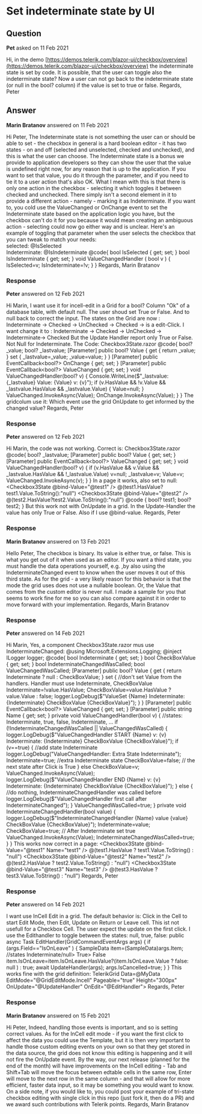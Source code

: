 # Set indeterminate state by UI

## Question

**Pet** asked on 11 Feb 2021

Hi, in the demo [https://demos.telerik.com/blazor-ui/checkbox/overview](https://demos.telerik.com/blazor-ui/checkbox/overview) the indeterminate state is set by code. It is possible, that the user can toggle also the indeterminate state? Now a user can not go back to the indeterminate state (or null in the bool? column) if the value is set to true or false. Regards, Peter

## Answer

**Marin Bratanov** answered on 11 Feb 2021

Hi Peter, The Indeterminate state is not something the user can or should be able to set - the checkbox in general is a hard boolean editor - it has two states - on and off (selected and unselected, checked and unchecked), and this is what the user can choose. The Indeterminate state is a bonus we provide to application developers so they can show the user that the value is undefined right now, for any reason that is up to the application. If you want to set that value, you do it through the parameter, and if you need to tie it to a user action that's also OK. What I mean with this is that there is only one action in the checkbox - selecting it which toggles it between checked and unchecked. There simply isn't a second element in it to provide a different action - namely - marking it as Indeterminate. If you want to, you cold use the ValueChanged or OnChange event to set the Indeterminate state based on the application logic you have, but the checkbox can't do it for you because it would mean creating an ambiguous action - selecting could now go either way and is unclear. Here's an example of toggling that parameter when the user selects the checkbox that you can tweak to match your needs: <TelerikCheckBox Value="@IsSelected" ValueChanged="@( (bool v)=> ValueChangedHandler(v) )" Indeterminate="@IsIndeterminate"></TelerikCheckBox>
<br />
selected: @IsSelected
<br />
Indeterminate: @IsIndeterminate
@code{ bool IsSelected { get; set; } bool IsIndeterminate { get; set; } void ValueChangedHandler ( bool v ) {
IsSelected=v;
IsIndeterminate=!v;
}
} Regards, Marin Bratanov

### Response

**Peter** answered on 12 Feb 2021

Hi Marin, I want use it for incell-edit in a Grid for a bool? Column "Ok" of a database table, with default null. The user shoud set True or False. And to null back to correct the input. The states on the Grid are now : Indeterminate -> Checked -> UnChecked -> Checked -> is a edit-Click. I want change it to : Indeterminate -> Checked -> UnChecked -> Indeterminate-> Checked But the Update Handler report only True or False. Not Null for Indeterminate. The Code: Checkbox3State.razor <TelerikCheckBox TValue="bool?" Value="@Value" ValueChanged="@( (bool? v)=> ValueChangedHandler(v) )" Indeterminate="@(!Value.HasValue)"></TelerikCheckBox> @code{ bool? _value; bool? _lastvalue; [Parameter] public bool? Value { get { return _value; } set { _lastvalue=_value; _value=value; } } [Parameter] public EventCallback<bool?> OnChange { get; set; } [Parameter] public EventCallback<bool?> ValueChanged { get; set; } void ValueChangedHandler(bool? v) { Console.WriteLine($"_lastvalue: {_lastvalue} Value: {Value} v: {v}"); if (v.HasValue && !v.Value && _lastvalue.HasValue && _lastvalue.Value) { Value=null; } ValueChanged.InvokeAsync(Value); OnChange.InvokeAsync(Value); } } The gridcolum use it: <GridColumn Field=@nameof(ViewModel.Ok)> <Template> <Checkbox3State Value="@((context as ViewModel).Ok)" /> </Template> </GridColumn> Which event use the grid OnUpdate to get informed by the changed value? Regards, Peter

### Response

**Peter** answered on 12 Feb 2021

Hi Marin, the code was not working. Correct is: Checkbox3State.razor <TelerikCheckBox TValue="bool?" Value="@Value" ValueChanged="@( (bool? v)=> ValueChangedHandler(v) )" Indeterminate="@(!Value.HasValue)"></TelerikCheckBox> @code{ bool? _lastvalue; [Parameter] public bool? Value { get; set; } [Parameter] public EventCallback<bool?> ValueChanged { get; set; } void ValueChangedHandler(bool? v) { if (v.HasValue && v.Value && _lastvalue.HasValue && !_lastvalue.Value) v=null; _lastvalue=v; Value=v; ValueChanged.InvokeAsync(v); } } In a page it works, also set to null: <Checkbox3State @bind-Value="@test1" /> @(test1.HasValue?test1.Value.ToString():"null") <Checkbox3State @bind-Value="@test2" /> @(test2.HasValue?test2.Value.ToString():"null") @code { bool? test1; bool? test2; } But this work not with OnUpdate in a grid. In the Update-Handler the value has only True or False. Also if I use @bind-value. Regards, Peter

### Response

**Marin Bratanov** answered on 13 Feb 2021

Hello Peter, The checkbox is binary. Its value is either true, or false. This is what you get out of it when used as an editor. If you want a third state, you must handle the data operations yourself, e.g. ,by also using the IndeterminateChanged event to know when the user moves it out of this third state. As for the grid - a very likely reason for this behavior is that the mode the grid uses does not use a nullable boolean. Or, the Value that comes from the custom editor is never null. I made a sample for you that seems to work fine for me so you can also compare against it in order to move forward with your implementation. Regards, Marin Bratanov

### Response

**Peter** answered on 14 Feb 2021

Hi Marin, Yes, a component Checkbox3State.razor mus use IndeterminateChanged: <TelerikCheckBox Value="@CheckBoxValue" Indeterminate="@Indeterminate" ValueChanged="@( (bool v)=> ValueChangedHandler(v) )" IndeterminateChanged="((bool val)=> IndeterminateChangedHandler(val))" /> @using Microsoft.Extensions.Logging; @inject ILogger<Checkbox3State> logger; @code{ bool Indeterminate { get; set; } bool CheckBoxValue { get; set; } bool IndeterminateChangedWasCalled; bool ValueChangedWasCalled; [Parameter] public bool? Value { get { return Indeterminate ? null : CheckBoxValue; } set { //don't set Value from the handlers. Handler must use Indeterminate, CheckBoxValue Indeterminate=!value.HasValue; CheckBoxValue=value.HasValue ? value.Value : false; logger.LogDebug($"ValueSet {Name} Indeterminate: {Indeterminate} CheckBoxValue {CheckBoxValue}"); } } [Parameter] public EventCallback<bool?> ValueChanged { get; set; } [Parameter] public string Name { get; set; } private void ValueChangedHandler(bool v) { //states: Indeterminate, true, false, Indeterminate, ... if (!IndeterminateChangedWasCalled || ValueChangedWasCalled) { logger.LogDebug($"ValueChangedHandler START {Name} v: {v} Indeterminate: {Indeterminate} CheckBoxValue {CheckBoxValue}"); if (v==true) { //add state Indeterminate logger.LogDebug("ValueChangedHandler: Extra State Indeterminate"); Indeterminate=true; //extra Indeterminate state CheckBoxValue=false; // the next state after Click is True } else CheckBoxValue=v; ValueChanged.InvokeAsync(Value); logger.LogDebug($"ValueChangedHandler END {Name} v: {v} Indeterminate: {Indeterminate} CheckBoxValue {CheckBoxValue}"); } else { //do nothing, IndeterminateChangedHandler was called before logger.LogDebug($"ValueChangedHandler first call after IndeterminateChanged"); } ValueChangedWasCalled=true; } private void IndeterminateChangedHandler(bool value) { logger.LogDebug($"IndeterminateChangedHandler {Name} value {value} CheckBoxValue {CheckBoxValue}"); Indeterminate=value; CheckBoxValue=true; // After Indeterminate set true ValueChanged.InvokeAsync(Value); IndeterminateChangedWasCalled=true; } } This works now correct in a page: <Checkbox3State @bind-Value="@test1" Name="test1" /> @(test1.HasValue ? test1.Value.ToString() : "null") <Checkbox3State @bind-Value="@test2" Name="test2" /> @(test2.HasValue ? test2.Value.ToString() : "null") <Checkbox3State @bind-Value="@test3" Name="test3" /> @(test3.HasValue ? test3.Value.ToString() : "null") Regards, Peter

### Response

**Peter** answered on 14 Feb 2021

I want use InCell Edit in a grid. The default behavior is: Click in the Cell to start Edit Mode, then Edit, Update on Return or Leave cell. This ist not usefull for a Checkbox Cell. The user expect the update on the first click. I use the Edithandler to toggle between the states: null, true, false: public async Task EditHandler(GridCommandEventArgs args) { if (args.Field=="IsOnLeave" ) { SampleData item=(SampleData)args.Item; //states Indeterminate/null> True> False item.IsOnLeave=item.IsOnLeave.HasValue?(item.IsOnLeave.Value ? false: null ) : true; await UpdateHandler(args); args.IsCancelled=true; } } This works fine with the grid definition: TelerikGrid Data=@MyData EditMode="@GridEditMode.Incell" Pageable="true" Height="300px" OnUpdate="@UpdateHandler" OnEdit="@EditHandler"> <GridColumns> <GridColumn Field=@nameof(SampleData.ID) Editable="false" Title="ID" /> <GridColumn Field=@nameof(SampleData.Name) Title="Name" /> <GridColumn Field=@nameof(SampleData.IsOnLeave) Title="On Vacation"> <Template> @{ var value=(context as SampleData).IsOnLeave; var indeterminate=!value.HasValue; <TelerikCheckBox Value="@value" Indeterminate="@indeterminate" /> } </Template> </GridColumn> </GridColumns> </TelerikGrid> Regards, Peter

### Response

**Marin Bratanov** answered on 15 Feb 2021

Hi Peter, Indeed, handling those events is important, and so is setting correct values. As for the InCell edit mode - if you want the first click to affect the data you could use the Template, but it is then very important to handle those custom editing events on your own so that they get stored in the data source, the grid does not know this editing is happening and it will not fire the OnUpdate event. By the way, our next release (planned for the end of the month) will have improvements on the InCell editing - Tab and Shift+Tab will move the focus between edtable cells in the same row, Enter will move to the next row in the same column - and that will allow for more efficient, faster data input, so it may be something you would want to know. On a side note, if you would like to, you could post your example of tri-state checkbox editing with single click in this repo (just fork it, then do a PR) and we award such contributions with Telerik points. Regards, Marin Bratanov
